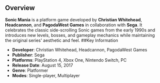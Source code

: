## Overview

**Sonic Mania** is a platform game developed by **Christian Whitehead**, **Headcannon**, and **PagodaWest Games** in collaboration with **Sega**. It celebrates the classic side-scrolling Sonic games from the early 1990s and introduces new levels, bosses, and gameplay mechanics while maintaining the original series' aesthetic and feel.
##Key Information

- **Developer**: Christian Whitehead, Headcannon, PagodaWest Games
- **Publisher**: Sega
- **Platforms**: PlayStation 4, Xbox One, Nintendo Switch, PC
- **Release Date**: August 15, 2017
- **Genre**: Platformer
- **Modes**: Single-player, Multiplayer